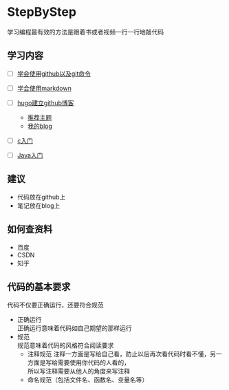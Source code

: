 # StepByStep
学习编程最有效的方法是跟着书或者视频一行一行地敲代码

## 学习内容

- [ ] [学会使用github以及git命令](https://www.bilibili.com/video/av10475153?from=search&seid=4078415991159909561)
- [ ] [学会使用markdown](https://www.bilibili.com/video/av8819726?from=search&seid=1494804976899616487)
- [ ] [hugo建立github博客](https://www.bilibili.com/video/av51574688?from=search&seid=12825493267251244618)
   - [推荐主题](https://github.com/olOwOlo/hugo-theme-even/blob/master/README-zh.md)
   - [我的blog](www.zhouzaida.tech)
- [ ] [c入门](https://www.bilibili.com/video/av27744141?from=search&seid=1876151959315308830)
- [ ] [Java入门](https://www.bilibili.com/video/av11361088?from=search&seid=561384665972339325)


## 建议
+ 代码放在github上
+ 笔记放在blog上

## 如何查资料
+ 百度
+ CSDN
+ 知乎

## 代码的基本要求
代码不仅要正确运行，还要符合规范
+ 正确运行  
  正确运行意味着代码如自己期望的那样运行
+ 规范  
  规范意味着代码的风格符合阅读要求  
  + 注释规范
    注释一方面是写给自己看，防止以后再次看代码时看不懂，另一方面是写给需要使用你代码的人看的，  
    所以写注释需要从他人的角度来写注释  
  + 命名规范（包括文件名、函数名、变量名等）
